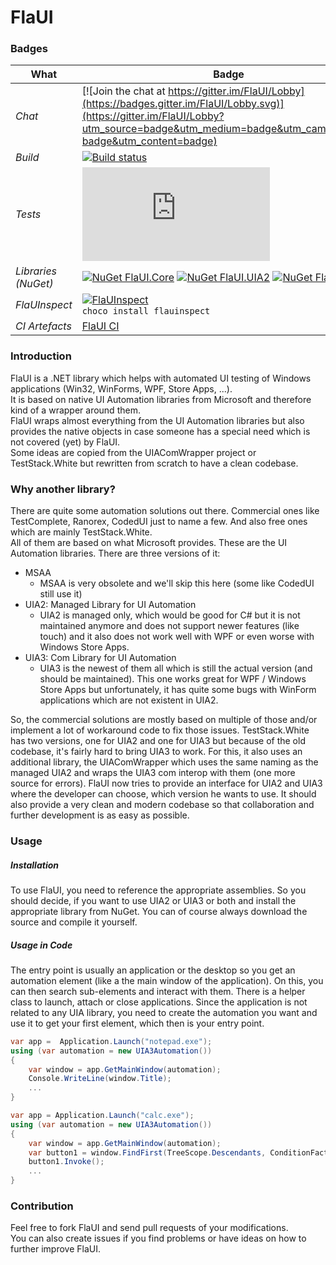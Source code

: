 # FlaUI

### Badges
| What | Badge |
| ---- | ----- |
| *Chat* | [![Join the chat at https://gitter.im/FlaUI/Lobby](https://badges.gitter.im/FlaUI/Lobby.svg)](https://gitter.im/FlaUI/Lobby?utm_source=badge&utm_medium=badge&utm_campaign=pr-badge&utm_content=badge) |
| *Build* | [![Build status](https://ci.appveyor.com/api/projects/status/mwd2o329cma50sxe?svg=true)](https://ci.appveyor.com/project/RomanBaeriswyl/flaui) |
| *Tests* | [![Test status](http://flauschig.ch/batch.php?type=tests&account=RomanBaeriswyl&slug=flaui&branch=master)](https://ci.appveyor.com/project/RomanBaeriswyl/flaui/branch/master) |
| *Libraries (NuGet)* | [![NuGet FlaUI.Core](https://buildstats.info/nuget/FlaUI.Core)](https://www.nuget.org/packages/FlaUI.Core) [![NuGet FlaUI.UIA2](https://buildstats.info/nuget/FlaUI.UIA2)](https://www.nuget.org/packages/FlaUI.UIA2) [![NuGet FlaUI.UIA3](https://buildstats.info/nuget/FlaUI.UIA3)](https://www.nuget.org/packages/FlaUI.UIA3) |
| *FlaUInspect* | [![FlaUInspect](https://img.shields.io/badge/FlaUInspect-choco-brightgreen.svg)](https://chocolatey.org/packages/flauinspect)<br />`choco install flauinspect` |
| *CI Artefacts* | [FlaUI CI](https://ci.appveyor.com/project/RomanBaeriswyl/flaui/build/artifacts) |

### Introduction
FlaUI is a .NET library which helps with automated UI testing of Windows applications (Win32, WinForms, WPF, Store Apps, ...).<br />
It is based on native UI Automation libraries from Microsoft and therefore kind of a wrapper around them.<br />
FlaUI wraps almost everything from the UI Automation libraries but also provides the native objects in case someone has a special need which is not covered (yet) by FlaUI.<br />
Some ideas are copied from the UIAComWrapper project or TestStack.White but rewritten from scratch to have a clean codebase.

### Why another library?
There are quite some automation solutions out there. Commercial ones like TestComplete, Ranorex, CodedUI just to name a few. And also free ones which are mainly TestStack.White.<br />
All of them are based on what Microsoft provides. These are the UI Automation libraries. There are three versions of it:
- MSAA
  - MSAA is very obsolete and we'll skip this here (some like CodedUI still use it)
- UIA2: Managed Library for UI Automation
  - UIA2 is managed only, which would be good for C# but it is not maintained anymore and does not support newer features (like touch) and it also does not work well with WPF or even worse with Windows Store Apps.
- UIA3: Com Library for UI Automation
  - UIA3 is the newest of them all which is still the actual version (and should be maintained). This one works great for WPF / Windows Store Apps but unfortunately, it has quite some bugs with WinForm applications which are not existent in UIA2.

So, the commercial solutions are mostly based on multiple of those and/or implement a lot of workaround code to fix those issues.
TestStack.White has two versions, one for UIA2 and one for UIA3 but because of the old codebase, it's fairly hard to bring UIA3 to work. For this, it also uses an additional library, the UIAComWrapper which uses the same naming as the managed UIA2 and wraps the UIA3 com interop with them (one more source for errors).
FlaUI now tries to provide an interface for UIA2 and UIA3 where the developer can choose, which version he wants to use. It should also provide a very clean and modern codebase so that collaboration and further development is as easy as possible.

### Usage
##### Installation
To use FlaUI, you need to reference the appropriate assemblies. So you should decide, if you want to use UIA2 or UIA3 or both and install the appropriate library from NuGet. You can of course always download the source and compile it yourself.
##### Usage in Code
The entry point is usually an application or the desktop so you get an automation element (like a the main window of the application).
On this, you can then search sub-elements and interact with them.
There is a helper class to launch, attach or close applications.
Since the application is not related to any UIA library, you need to create the automation you want and use it to get your first element, which then is your entry point.
```csharp
var app =  Application.Launch("notepad.exe");
using (var automation = new UIA3Automation())
{
	var window = app.GetMainWindow(automation);
	Console.WriteLine(window.Title);
	...
}
```
```csharp
var app = Application.Launch("calc.exe");
using (var automation = new UIA3Automation())
{
	var window = app.GetMainWindow(automation);
	var button1 = window.FindFirst(TreeScope.Descendants, ConditionFactory.ByText("1")).AsButton();
	button1.Invoke();
	...
}
```

### Contribution
Feel free to fork FlaUI and send pull requests of your modifications.<br />
You can also create issues if you find problems or have ideas on how to further improve FlaUI.
